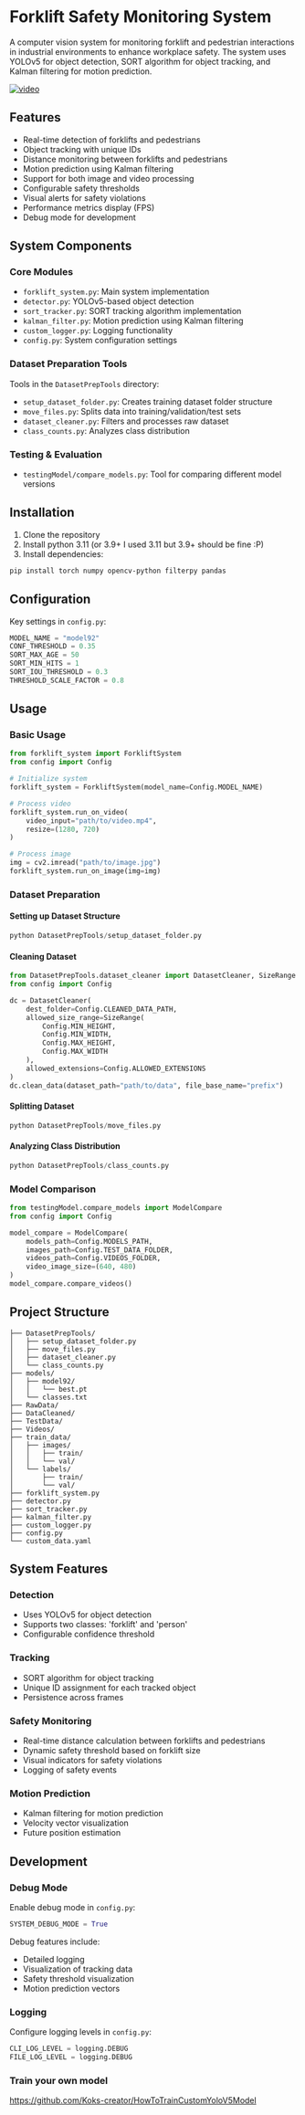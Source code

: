# Forklift Safety Monitoring System

A computer vision system for monitoring forklift and pedestrian interactions in industrial environments to enhance workplace safety. The system uses YOLOv5 for object detection, SORT algorithm for object tracking, and Kalman filtering for motion prediction.

[![video](https://img.youtube.com/vi/d5-nabm2KUc/0.jpg)](https://www.youtube.com/watch?v=d5-nabm2KUc)
## Features

- Real-time detection of forklifts and pedestrians
- Object tracking with unique IDs
- Distance monitoring between forklifts and pedestrians
- Motion prediction using Kalman filtering
- Support for both image and video processing
- Configurable safety thresholds
- Visual alerts for safety violations
- Performance metrics display (FPS)
- Debug mode for development

## System Components

### Core Modules

- `forklift_system.py`: Main system implementation
- `detector.py`: YOLOv5-based object detection
- `sort_tracker.py`: SORT tracking algorithm implementation
- `kalman_filter.py`: Motion prediction using Kalman filtering
- `custom_logger.py`: Logging functionality
- `config.py`: System configuration settings

### Dataset Preparation Tools

Tools in the `DatasetPrepTools` directory:
- `setup_dataset_folder.py`: Creates training dataset folder structure
- `move_files.py`: Splits data into training/validation/test sets
- `dataset_cleaner.py`: Filters and processes raw dataset
- `class_counts.py`: Analyzes class distribution

### Testing & Evaluation

- `testingModel/compare_models.py`: Tool for comparing different model versions

## Installation

1. Clone the repository
2. Install python 3.11 (or 3.9+ I used 3.11 but 3.9+ should be fine :P)
3. Install dependencies:
```bash
pip install torch numpy opencv-python filterpy pandas
```

## Configuration

Key settings in `config.py`:

```python
MODEL_NAME = "model92"
CONF_THRESHOLD = 0.35
SORT_MAX_AGE = 50
SORT_MIN_HITS = 1
SORT_IOU_THRESHOLD = 0.3
THRESHOLD_SCALE_FACTOR = 0.8
```

## Usage

### Basic Usage

```python
from forklift_system import ForkliftSystem
from config import Config

# Initialize system
forklift_system = ForkliftSystem(model_name=Config.MODEL_NAME)

# Process video
forklift_system.run_on_video(
    video_input="path/to/video.mp4",
    resize=(1280, 720)
)

# Process image
img = cv2.imread("path/to/image.jpg")
forklift_system.run_on_image(img=img)
```

### Dataset Preparation

#### Setting up Dataset Structure
```python
python DatasetPrepTools/setup_dataset_folder.py
```

#### Cleaning Dataset
```python
from DatasetPrepTools.dataset_cleaner import DatasetCleaner, SizeRange
from config import Config

dc = DatasetCleaner(
    dest_folder=Config.CLEANED_DATA_PATH,
    allowed_size_range=SizeRange(
        Config.MIN_HEIGHT,
        Config.MIN_WIDTH,
        Config.MAX_HEIGHT,
        Config.MAX_WIDTH
    ),
    allowed_extensions=Config.ALLOWED_EXTENSIONS
)
dc.clean_data(dataset_path="path/to/data", file_base_name="prefix")
```

#### Splitting Dataset
```python
python DatasetPrepTools/move_files.py
```

#### Analyzing Class Distribution
```python
python DatasetPrepTools/class_counts.py
```

### Model Comparison

```python
from testingModel.compare_models import ModelCompare
from config import Config

model_compare = ModelCompare(
    models_path=Config.MODELS_PATH,
    images_path=Config.TEST_DATA_FOLDER,
    videos_path=Config.VIDEOS_FOLDER,
    video_image_size=(640, 480)
)
model_compare.compare_videos()
```

## Project Structure

```
├── DatasetPrepTools/
│   ├── setup_dataset_folder.py
│   ├── move_files.py
│   ├── dataset_cleaner.py
│   └── class_counts.py
├── models/
│   ├── model92/
│   │   └── best.pt
│   └── classes.txt
├── RawData/
├── DataCleaned/
├── TestData/
├── Videos/
├── train_data/
│   ├── images/
│   │   ├── train/
│   │   └── val/
│   └── labels/
│       ├── train/
│       └── val/
├── forklift_system.py
├── detector.py
├── sort_tracker.py
├── kalman_filter.py
├── custom_logger.py
├── config.py
└── custom_data.yaml
```

## System Features

### Detection
- Uses YOLOv5 for object detection
- Supports two classes: 'forklift' and 'person'
- Configurable confidence threshold

### Tracking
- SORT algorithm for object tracking
- Unique ID assignment for each tracked object
- Persistence across frames

### Safety Monitoring
- Real-time distance calculation between forklifts and pedestrians
- Dynamic safety threshold based on forklift size
- Visual indicators for safety violations
- Logging of safety events

### Motion Prediction
- Kalman filtering for motion prediction
- Velocity vector visualization
- Future position estimation

## Development

### Debug Mode
Enable debug mode in `config.py`:
```python
SYSTEM_DEBUG_MODE = True
```

Debug features include:
- Detailed logging
- Visualization of tracking data
- Safety threshold visualization
- Motion prediction vectors

### Logging
Configure logging levels in `config.py`:
```python
CLI_LOG_LEVEL = logging.DEBUG
FILE_LOG_LEVEL = logging.DEBUG
```

### Train your own model
https://github.com/Koks-creator/HowToTrainCustomYoloV5Model

